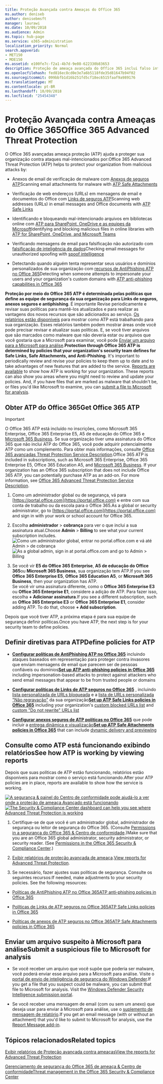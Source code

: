 ```yaml
---
title: Proteção Avançada contra Ameaças do Office 365
ms.author: deniseb
author: denisebmsft
manager: laurawi
ms.date: 10/09/2018
ms.audience: Admin
ms.topic: hub-page
ms.service: o365-administration
localization_priority: Normal
search.appverid:
- MET150
- MOE150
ms.assetid: e100fe7c-f2a1-4b7d-9e08-622330b83653
description: Proteção de ameaça avançada do Office 365 inclui falso intelligence, links confiáveis, anexos seguros e recursos avançados de AntiPhishing. Proteção avançada de ameaça é também está sendo estendida para arquivos no SharePoint Online, o OneDrive for Business e Teams da Microsoft.
ms.openlocfilehash: fed816ec8cd0e3e7a6b5118fde35d81647b94f02
ms.sourcegitcommit: 099bbfb1d16b251fd5cf18ec6515faaf9a989176
ms.translationtype: MT
ms.contentlocale: pt-BR
ms.lasthandoff: 10/09/2018
ms.locfileid: "25454348"
---
```

# <a name="office-365-advanced-threat-protection"></a><span data-ttu-id="0c393-104">Proteção Avançada contra Ameaças do Office 365</span><span class="sxs-lookup"><span data-stu-id="0c393-104">Office 365 Advanced Threat Protection</span></span>

<span data-ttu-id="0c393-105">O Office 365 avançadas ameaça proteção (ATP) ajuda a proteger sua organização contra ataques mal-intencionados por:</span><span class="sxs-lookup"><span data-stu-id="0c393-105">Office 365 Advanced Threat Protection (ATP) helps to protect your organization from malicious attacks by:</span></span>
  
- <span data-ttu-id="0c393-106">Anexos de email de verificação de malware com [Anexos de seguros ATP](atp-safe-attachments.md)</span><span class="sxs-lookup"><span data-stu-id="0c393-106">Scanning email attachments for malware with [ATP Safe Attachments](atp-safe-attachments.md)</span></span>
    
- <span data-ttu-id="0c393-107">Verificação de web endereços (URLs) em mensagens de email e documentos do Office com [Links de seguros ATP](atp-safe-links.md)</span><span class="sxs-lookup"><span data-stu-id="0c393-107">Scanning web addresses (URLs) in email messages and Office documents with [ATP Safe Links](atp-safe-links.md)</span></span>
    
- <span data-ttu-id="0c393-108">Identificando e bloqueando mal-intencionado arquivos em bibliotecas online com [ATP para SharePoint, OneDrive e as equipes da Microsoft](atp-for-spo-odb-and-teams.md)</span><span class="sxs-lookup"><span data-stu-id="0c393-108">Identifying and blocking malicious files in online libraries with [ATP for SharePoint, OneDrive, and Microsoft Teams](atp-for-spo-odb-and-teams.md)</span></span>
    
- <span data-ttu-id="0c393-109">Verificando mensagens de email para falsificação não autorizado com [falsificação de inteligência de dados](learn-about-spoof-intelligence.md)</span><span class="sxs-lookup"><span data-stu-id="0c393-109">Checking email messages for unauthorized spoofing with [spoof intelligence](learn-about-spoof-intelligence.md)</span></span>
    
- <span data-ttu-id="0c393-110">Detectando quando alguém tenta representar seus usuários e domínios personalizados de sua organização com [recursos de AntiPhishing ATP no Office 365](atp-anti-phishing.md)</span><span class="sxs-lookup"><span data-stu-id="0c393-110">Detecting when someone attempts to impersonate your users and your organization's custom domains with [ATP anti-phishing capabilities in Office 365](atp-anti-phishing.md)</span></span>
    
<span data-ttu-id="0c393-p102">**Proteção por meio do Office 365 ATP é determinada pelas políticas que define as equipe de segurança da sua organização para Links de seguros, anexos seguros e antiphishing**. É importante Revise periodicamente e revisar suas políticas para mantê-los atualizados e para realizar as vantagens dos novos recursos que são adicionados ao serviço. [Os relatórios estão disponíveis](view-reports-for-atp.md) para mostrar como ATP está trabalhando para sua organização. Esses relatórios também podem mostrar áreas onde você pode precisar revisar e atualizar suas políticas. E, se você tiver arquivos que são marcados como malware que não deveria estar ou arquivos que você gostaria que a Microsoft para examinar, você pode [Enviar um arquivo para a Microsoft para análise](#submit-a-suspicious-file-to-microsoft-for-analysis).</span><span class="sxs-lookup"><span data-stu-id="0c393-p102">**Protection through Office 365 ATP is determined by policies that your organization's security team defines for Safe Links, Safe Attachments, and Anti-Phishing**. It's important to periodically review and revise your policies to keep them up to date and to take advantages of new features that are added to the service. [Reports are available](view-reports-for-atp.md) to show how ATP is working for your organization. These reports can also show you areas where you might need to review and update your policies. And, if you have files that are marked as malware that shouldn't be, or files you'd like Microsoft to examine, you can [submit a file to Microsoft for analysis](#submit-a-suspicious-file-to-microsoft-for-analysis).</span></span>
      
## <a name="get-office-365-atp"></a><span data-ttu-id="0c393-116">Obter ATP do Office 365</span><span class="sxs-lookup"><span data-stu-id="0c393-116">Get Office 365 ATP</span></span>

> [!IMPORTANT]
> <span data-ttu-id="0c393-p103">O Office 365 ATP está incluído no inscrições, como Microsoft 365 Enterprise, Office 365 Enterprise E5, A5 de educação do Office 365 e [Microsoft 365 Business](https://support.office.com/article/c123694a-1efb-459e-a8d5-2187975373dc). Se sua organização tiver uma assinatura do Office 365 que não inclui ATP do Office 365, você pode adquirir potencialmente ATP como um complemento. Para obter mais informações, consulte [Office 365 avançadas Threat Protection Service Description](https://technet.microsoft.com/library/exchange-online-advanced-threat-protection-service-description.aspx).</span><span class="sxs-lookup"><span data-stu-id="0c393-p103">Office 365 ATP is included in subscriptions, such as Microsoft 365 Enterprise, Office 365 Enterprise E5, Office 365 Education A5, and [Microsoft 365 Business](https://support.office.com/article/c123694a-1efb-459e-a8d5-2187975373dc). If your organization has an Office 365 subscription that does not include Office 365 ATP, you can potentially purchase ATP as an add-on. For more information, see [Office 365 Advanced Threat Protection Service Description](https://technet.microsoft.com/library/exchange-online-advanced-threat-protection-service-description.aspx).</span></span> 

1. <span data-ttu-id="0c393-120">Como um administrador global ou de segurança, vá para [https://portal.office.com](https://portal.office.com) e entre com sua conta de trabalho ou da escola para o Office 365.</span><span class="sxs-lookup"><span data-stu-id="0c393-120">As a global or security administrator, go to [https://portal.office.com](https://portal.office.com) and sign in with your work or school account for Office 365.</span></span> 
    
2. <span data-ttu-id="0c393-121">Escolha **administrador** \> **cobrança** para ver o que inclui a sua assinatura atual.</span><span class="sxs-lookup"><span data-stu-id="0c393-121">Choose **Admin** \> **Billing** to see what your current subscription includes.</span></span> <br/><span data-ttu-id="0c393-122">![Como um administrador global, entrar no portal.office.com e vá até Admin \> de cobrança](media/18a3546c-bd1f-4f49-82ec-0184909b42c2.png)</span><span class="sxs-lookup"><span data-stu-id="0c393-122">![As a global admin, sign in at portal.office.com and go to Admin \> Billing](media/18a3546c-bd1f-4f49-82ec-0184909b42c2.png)</span></span>
  
3. <span data-ttu-id="0c393-123">Se você vir **E5 do Office 365 Enterprise**, **A5 de educação do Office 365**ou **Microsoft 365 Business**, sua organização tem ATP.</span><span class="sxs-lookup"><span data-stu-id="0c393-123">If you see **Office 365 Enterprise E5**, **Office 365 Education A5**, or **Microsoft 365 Business**, then your organization has ATP.</span></span> <br/><span data-ttu-id="0c393-p104">Se você vir uma assinatura diferente, como o **Office 365 Enterprise E3** ou **Office 365 Enterprise E1**, considere a adição de ATP. Para fazer isso, escolha **+ Adicionar assinatura**.</span><span class="sxs-lookup"><span data-stu-id="0c393-p104">If you see a different subscription, such as **Office 365 Enterprise E3** or **Office 365 Enterprise E1**, consider adding ATP. To do that, choose **+ Add subscription**.</span></span>
    
<span data-ttu-id="0c393-126">Depois que você tiver ATP, a próxima etapa é para sua equipe de segurança definir políticas.</span><span class="sxs-lookup"><span data-stu-id="0c393-126">Once you have ATP, the next step is for your security team to define policies.</span></span> 
  
## <a name="define-policies-for-atp"></a><span data-ttu-id="0c393-127">Definir diretivas para ATP</span><span class="sxs-lookup"><span data-stu-id="0c393-127">Define policies for ATP</span></span>

- <span data-ttu-id="0c393-128">**[Configurar políticas de AntiPhishing ATP no Office 365](set-up-atp-anti-phishing-policies.md)** incluindo ataques baseados em representação para proteger contra invasores que enviam mensagens de email que parecem ser de pessoas confiáveis ou domínios</span><span class="sxs-lookup"><span data-stu-id="0c393-128">**[Set up ATP anti-phishing policies in Office 365](set-up-atp-anti-phishing-policies.md)** including impersonation-based attacks to protect against attackers who send email messages that appear to be from trusted people or domains</span></span> 

- <span data-ttu-id="0c393-129">**[Configurar políticas de Links de ATP seguros no Office 365](set-up-atp-safe-links-policies.md)** , incluindo [lista personalizada de URLs bloqueada](set-up-a-custom-blocked-urls-list-wtih-atp.md) e a [lista de URLs personalizada "Não regravação"](set-up-a-custom-do-not-rewrite-urls-list-with-atp.md) da sua organização</span><span class="sxs-lookup"><span data-stu-id="0c393-129">**[Set up ATP Safe Links policies in Office 365](set-up-atp-safe-links-policies.md)** including your organization's [custom blocked URLs list](set-up-a-custom-blocked-urls-list-wtih-atp.md) and [custom "Do not rewrite" URLs list](set-up-a-custom-do-not-rewrite-urls-list-with-atp.md)</span></span>
    
- <span data-ttu-id="0c393-130">**[Configurar anexos seguros de ATP políticas no Office 365](set-up-atp-safe-attachments-policies.md)** que pode incluir a [entrega dinâmica e visualização](dynamic-delivery-and-previewing.md)</span><span class="sxs-lookup"><span data-stu-id="0c393-130">**[Set up ATP Safe Attachments policies in Office 365](set-up-atp-safe-attachments-policies.md)** that can include [dynamic delivery and previewing](dynamic-delivery-and-previewing.md)</span></span>
  
## <a name="see-how-atp-is-working-by-viewing-reports"></a><span data-ttu-id="0c393-131">Consulte como ATP está funcionando exibindo relatórios</span><span class="sxs-lookup"><span data-stu-id="0c393-131">See how ATP is working by viewing reports</span></span>

<span data-ttu-id="0c393-132">Depois que suas políticas de ATP estão funcionando, relatórios estão disponíveis para mostrar como o serviço está funcionando.</span><span class="sxs-lookup"><span data-stu-id="0c393-132">After your ATP policies are in place, reports are available to show how the service is working.</span></span>

<span data-ttu-id="0c393-133">[![A segurança &amp; painel do Centro de conformidade pode ajudá-lo a ver onde a proteção de ameaça Avançado está funcionando](media/6b213d34-adbb-44af-8549-be9a7e2db087.png)](view-reports-for-atp.md)</span><span class="sxs-lookup"><span data-stu-id="0c393-133">[![The Security &amp; Compliance Center dashboard can help you see where Advanced Threat Protection is working](media/6b213d34-adbb-44af-8549-be9a7e2db087.png)](view-reports-for-atp.md)</span></span>
  
1. <span data-ttu-id="0c393-p105">Certifique-se de que você é um administrador global, administrador de segurança ou leitor de segurança do Office 365. (Consulte [Permissions in a segurança do Office 365 &amp; Centro de conformidade](permissions-in-the-security-and-compliance-center.md).)</span><span class="sxs-lookup"><span data-stu-id="0c393-p105">Make sure that you are an Office 365 global administrator, security administrator, or security reader. (See [Permissions in the Office 365 Security &amp; Compliance Center](permissions-in-the-security-and-compliance-center.md).)</span></span>
    
2. <span data-ttu-id="0c393-136">[Exibir relatórios de proteção avançada de ameaça](view-reports-for-atp.md).</span><span class="sxs-lookup"><span data-stu-id="0c393-136">[View reports for Advanced Threat Protection](view-reports-for-atp.md).</span></span>
    
3. <span data-ttu-id="0c393-p106">Se necessário, fazer ajustes suas políticas de segurança. Consulte os seguintes recursos:</span><span class="sxs-lookup"><span data-stu-id="0c393-p106">If needed, make adjustments to your security policies. See the following resources:</span></span>

  - [<span data-ttu-id="0c393-139">Políticas de AntiPhishing ATP no Office 365</span><span class="sxs-lookup"><span data-stu-id="0c393-139">ATP anti-phishing policies in Office 365</span></span>](set-up-atp-anti-phishing-policies.md)
    
  - [<span data-ttu-id="0c393-140">Políticas de Links de ATP seguros no Office 365</span><span class="sxs-lookup"><span data-stu-id="0c393-140">ATP Safe Links policies in Office 365</span></span>](set-up-atp-safe-links-policies.md)
    
  - [<span data-ttu-id="0c393-141">Políticas de anexos de ATP seguros no Office 365</span><span class="sxs-lookup"><span data-stu-id="0c393-141">ATP Safe Attachments policies in Office 365</span></span>](set-up-atp-safe-attachments-policies.md)
    
    
## <a name="submit-a-suspicious-file-to-microsoft-for-analysis"></a><span data-ttu-id="0c393-142">Enviar um arquivo suspeito à Microsoft para análise</span><span class="sxs-lookup"><span data-stu-id="0c393-142">Submit a suspicious file to Microsoft for analysis</span></span>

- <span data-ttu-id="0c393-p107">Se você receber um arquivo que você supõe que poderia ser malware, você poderá enviar esse arquivo para a Microsoft para análise. Visite o [portal de envio de inteligência de segurança do Windows Defender](https://go.microsoft.com/fwlink/?linkid=857185).</span><span class="sxs-lookup"><span data-stu-id="0c393-p107">If you get a file that you suspect could be malware, you can submit that file to Microsoft for analysis. Visit the [Windows Defender Security Intelligence submission portal](https://go.microsoft.com/fwlink/?linkid=857185).</span></span>

- <span data-ttu-id="0c393-145">Se você receber uma mensagem de email (com ou sem um anexo) que deseja usar para enviar à Microsoft para análise, use o [suplemento de mensagem de relatório](enable-the-report-message-add-in.md).</span><span class="sxs-lookup"><span data-stu-id="0c393-145">If you get an email message (with or without an attachment) that you'd like to submit to Microsoft for analysis, use the [Report Message add-in](enable-the-report-message-add-in.md).</span></span> 
  
## <a name="related-topics"></a><span data-ttu-id="0c393-146">Tópicos relacionados</span><span class="sxs-lookup"><span data-stu-id="0c393-146">Related topics</span></span>

[<span data-ttu-id="0c393-147">Exibir relatórios de Proteção avançada contra ameaças</span><span class="sxs-lookup"><span data-stu-id="0c393-147">View the reports for Advanced Threat Protection</span></span>](view-reports-for-atp.md)
  
[<span data-ttu-id="0c393-148">Gerenciamento de segurança do Office 365 de ameaça &amp; Centro de conformidade</span><span class="sxs-lookup"><span data-stu-id="0c393-148">Threat management in the Office 365 Security &amp; Compliance Center</span></span>](threat-management.md)
  

